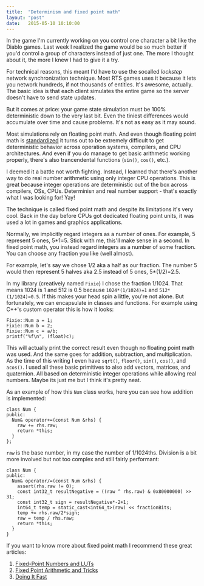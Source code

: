```yaml
---
title:  "Determinism and fixed point math"
layout: "post"
date:   2015-05-10 10:10:00
---
```

In the game I'm currently working on you control one character a bit like the Diablo games. Last week I realized the game would be so much better if you'd control a group of characters instead of just one. The more I thought about it, the more I knew I had to give it a try.

For technical reasons, this meant I'd have to use the socalled *lockstep* network synchronization technique. Most RTS games uses it because it lets you network hundreds, if not thousands of entities. It's awesome, actually. The basic idea is that each client simulates the entire game so the server doesn't have to send state updates.

But it comes at price: your game state simulation must be 100% deterministic down to the very last bit. Even the tiniest differences would accumulate over time and cause problems. It's not as easy as it may sound.

Most simulations rely on floating point math. And even though floating point math is [standardized](http://en.wikipedia.org/wiki/IEEE_floating_point) it turns out to be extremely difficult to get deterministic behavior across operation systems, compilers, and CPU architectures. And even if you do manage to get basic arithmetic working properly, there's also trancendental functions (`sin()`, `cos()`, etc.).

I deemed it a battle not worth fighting. Instead, I learned that there's another way to do real number arithmetic using only integer CPU operations. This is great because integer operations are deterministic out of the box across compilers, OSs, CPUs. Determinisn and real number support - that's exactly what I was looking for! Yay!

The technique is called fixed point math and despite its limitations it's very cool. Back in the day before CPUs got dedicated floating point units, it was used a lot in games and graphics applications.

Normally, we implicitly regard integers as a number of ones. For example, 5 represent 5 ones, 5*1=5. Stick with me, this'll make sense in a second. In fixed point math, you instead regard integers as a number of some fraction. You can choose any fraction you like (well almost).

For example, let's say we chose 1/2 aka a half as our fraction. The number 5 would then represent 5 halves aka 2.5 instead of 5 ones, 5*(1/2)=2.5.

In my library (creatively named `Fixie`) I chose the fraction 1/1024. That means 1024 is 1 and 512 is 0.5 because `1024*(1/1024)=1` and `512*(1/1024)=0.5`. If this makes your head spin a little, you're not alone. But fortunately, we can encapsulate in classes and functions. For example using C++'s custom operator this is how it looks:

    Fixie::Num a = 1;
    Fixie::Num b = 2;
    Fixie::Num c = a/b;
    printf("%f\n", (float)c);

This will actually print the correct result even though no floating point math was used. And the same goes for addition, subtraction, and multiplication. As the time of this writing I even have `sqrt()`, `floor()`, `sin()`, `cos()`, and `acos()`. I used all these basic primitives to also add vectors, matrices, and quaternion. All based on deterministic integer operations while allowing real numbers. Maybe its just me but I think it's pretty neat.

As an example of how this `Num` class works, here you can see how addition is implemented:

    class Num {
    public:
      Num& operator+=(const Num &rhs) {
        raw += rhs.raw;
        return *this;
      }
    };

`raw` is the base number, in my case the number of 1/1024ths. Division is a bit more involved but not too complex and still fairly performant:

    class Num {
    public:
      Num& operator/=(const Num &rhs) {
        assert(rhs.raw != 0);
        const int32_t resultNegative = ((raw ^ rhs.raw) & 0x80000000) >> 31;
        const int32_t sign = resultNegative*-2+1;
        int64_t temp = static_cast<int64_t>(raw) << fractionBits;
        temp += rhs.raw/2*sign;
        raw = temp / rhs.raw;
        return *this;
      }
    }

If you want to know more about fixed point math I recommend these great articles:

1. [Fixed-Point Numbers and LUTs](http://www.coranac.com/tonc/text/fixed.htm)
2. [Fixed Point Arithmetic and Tricks](http://x86asm.net/articles/fixed-point-arithmetic-and-tricks/)
3. [Doing It Fast](http://gameprogrammer.com/4-fixed.html)
